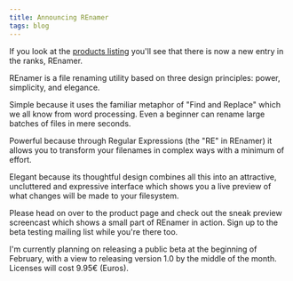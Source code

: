 ```yaml
---
title: Announcing REnamer
tags: blog
---
```


If you look at the [products listing](http://wincent.dev/a/products/) you'll see that there is now a new entry in the ranks, REnamer.

REnamer is a file renaming utility based on three design principles: power, simplicity, and elegance.

Simple because it uses the familiar metaphor of "Find and Replace" which we all know from word processing. Even a beginner can rename large batches of files in mere seconds.

Powerful because through Regular Expressions (the "RE" in REnamer) it allows you to transform your filenames in complex ways with a minimum of effort.

Elegant because its thoughtful design combines all this into an attractive, uncluttered and expressive interface which shows you a live preview of what changes will be made to your filesystem.

Please head on over to the product page and check out the sneak preview screencast which shows a small part of REnamer in action. Sign up to the beta testing mailing list while you're there too.

I'm currently planning on releasing a public beta at the beginning of February, with a view to releasing version 1.0 by the middle of the month. Licenses will cost 9.95€ (Euros).
